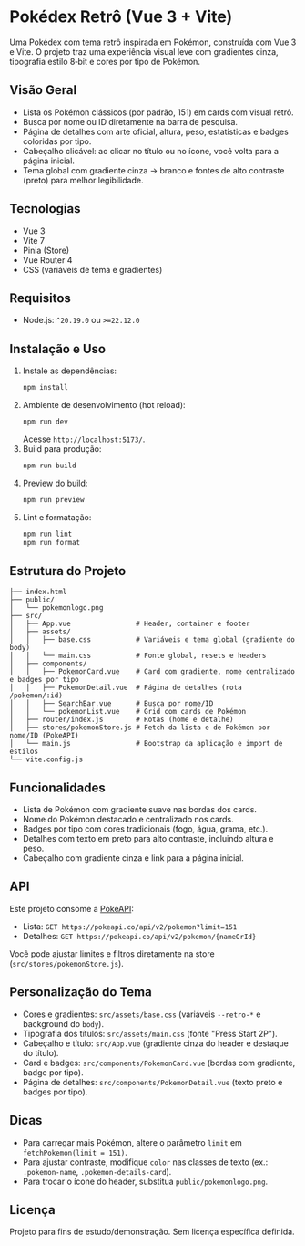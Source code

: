 # Pokédex Retrô (Vue 3 + Vite)

Uma Pokédex com tema retrô inspirada em Pokémon, construída com Vue 3 e Vite. O projeto traz uma experiência visual leve com gradientes cinza, tipografia estilo 8‑bit e cores por tipo de Pokémon.

## Visão Geral

- Lista os Pokémon clássicos (por padrão, 151) em cards com visual retrô.
- Busca por nome ou ID diretamente na barra de pesquisa.
- Página de detalhes com arte oficial, altura, peso, estatísticas e badges coloridas por tipo.
- Cabeçalho clicável: ao clicar no título ou no ícone, você volta para a página inicial.
- Tema global com gradiente cinza → branco e fontes de alto contraste (preto) para melhor legibilidade.

## Tecnologias

- Vue 3
- Vite 7
- Pinia (Store)
- Vue Router 4
- CSS (variáveis de tema e gradientes)

## Requisitos

- Node.js: `^20.19.0` ou `>=22.12.0`

## Instalação e Uso

1. Instale as dependências:
   ```sh
   npm install
   ```
2. Ambiente de desenvolvimento (hot reload):
   ```sh
   npm run dev
   ```
   Acesse `http://localhost:5173/`.
3. Build para produção:
   ```sh
   npm run build
   ```
4. Preview do build:
   ```sh
   npm run preview
   ```
5. Lint e formatação:
   ```sh
   npm run lint
   npm run format
   ```

## Estrutura do Projeto

```
├── index.html
├── public/
│   └── pokemonlogo.png
├── src/
│   ├── App.vue                # Header, container e footer
│   ├── assets/
│   │   ├── base.css           # Variáveis e tema global (gradiente do body)
│   │   └── main.css           # Fonte global, resets e headers
│   ├── components/
│   │   ├── PokemonCard.vue    # Card com gradiente, nome centralizado e badges por tipo
│   │   ├── PokemonDetail.vue  # Página de detalhes (rota /pokemon/:id)
│   │   ├── SearchBar.vue      # Busca por nome/ID
│   │   └── pokemonList.vue    # Grid com cards de Pokémon
│   ├── router/index.js        # Rotas (home e detalhe)
│   ├── stores/pokemonStore.js # Fetch da lista e de Pokémon por nome/ID (PokeAPI)
│   └── main.js                # Bootstrap da aplicação e import de estilos
└── vite.config.js
```

## Funcionalidades

- Lista de Pokémon com gradiente suave nas bordas dos cards.
- Nome do Pokémon destacado e centralizado nos cards.
- Badges por tipo com cores tradicionais (fogo, água, grama, etc.).
- Detalhes com texto em preto para alto contraste, incluindo altura e peso.
- Cabeçalho com gradiente cinza e link para a página inicial.

## API

Este projeto consome a [PokeAPI](https://pokeapi.co/):

- Lista: `GET https://pokeapi.co/api/v2/pokemon?limit=151`
- Detalhes: `GET https://pokeapi.co/api/v2/pokemon/{nameOrId}`

Você pode ajustar limites e filtros diretamente na store (`src/stores/pokemonStore.js`).

## Personalização do Tema

- Cores e gradientes: `src/assets/base.css` (variáveis `--retro-*` e background do `body`).
- Tipografia dos títulos: `src/assets/main.css` (fonte "Press Start 2P").
- Cabeçalho e título: `src/App.vue` (gradiente cinza do header e destaque do título).
- Card e badges: `src/components/PokemonCard.vue` (bordas com gradiente, badge por tipo).
- Página de detalhes: `src/components/PokemonDetail.vue` (texto preto e badges por tipo).

## Dicas

- Para carregar mais Pokémon, altere o parâmetro `limit` em `fetchPokemon(limit = 151)`.
- Para ajustar contraste, modifique `color` nas classes de texto (ex.: `.pokemon-name`, `.pokemon-details-card`).
- Para trocar o ícone do header, substitua `public/pokemonlogo.png`.

## Licença

Projeto para fins de estudo/demonstração. Sem licença específica definida.
